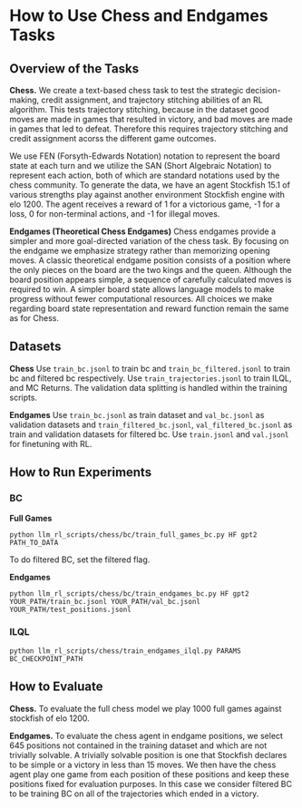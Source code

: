 # How to Use Chess and Endgames Tasks

## Overview of the Tasks

**Chess.** We create a text-based chess task to test the strategic decision-making, credit assignment, and trajectory stitching abilities of an RL algorithm. This tests trajectory stitching, because in the dataset good moves are made in games that resulted in victory, and bad moves are made in games that led to defeat. Therefore this requires trajectory stitching and credit assignment acorss the different game outcomes.

We use FEN (Forsyth-Edwards Notation) notation to represent the board state at each turn and we utilize the SAN (Short Algebraic Notation) to represent each action, both of which are standard notations used by the chess community. To generate the data, we have an agent Stockfish 15.1 of various strengths play against another environment Stockfish engine with elo 1200. The agent receives a reward of 1 for a victorious game, -1 for a loss, 0 for non-terminal actions, and -1 for illegal moves.


**Endgames (Theoretical Chess Endgames)** Chess endgames provide a simpler and more goal-directed variation of the chess task. By focusing on the endgame we emphasize strategy rather than memorizing opening moves. A classic theoretical endgame position consists of a position where the only pieces on the board are the two kings and the queen. Although the board position appears simple, a sequence of carefully calculated moves is required to win. A simpler board state allows language models to make progress without fewer computational resources. All choices we make regarding board state representation and reward function remain the same as for Chess.

## Datasets

**Chess** Use `train_bc.jsonl` to train bc and `train_bc_filtered.jsonl` to train bc and filtered bc respectively. Use `train_trajectories.jsonl` to train ILQL, and MC Returns. The validation data splitting is handled within the training scripts.

**Endgames** Use `train_bc.jsonl` as train dataset and `val_bc.jsonl` as validation datasets and `train_filtered_bc.jsonl`, `val_filtered_bc.jsonl` as train and validation datasets for filtered bc. Use `train.jsonl` and `val.jsonl` for finetuning with RL. 

## How to Run Experiments

### BC

**Full Games**

`python llm_rl_scripts/chess/bc/train_full_games_bc.py HF gpt2 PATH_TO_DATA`

To do filtered BC, set the filtered flag.

**Endgames**

`python llm_rl_scripts/chess/bc/train_endgames_bc.py HF gpt2 YOUR_PATH/train_bc.jsonl YOUR_PATH/val_bc.jsonl YOUR_PATH/test_positions.jsonl`


### ILQL 

`python llm_rl_scripts/chess/train_endgames_ilql.py PARAMS BC_CHECKPOINT_PATH `

## How to Evaluate

**Chess.** To evaluate the full chess model we play 1000 full games against stockfish of elo 1200.

**Endgames.** To evaluate the chess agent in endgame positions, we select 645 positions not contained in the training dataset and which are not trivially solvable. A trivially solvable position is one that Stockfish declares to be simple or a victory in less than 15 moves. We then have the chess agent play one game from each position of these positions and keep these positions fixed for evaluation purposes. In this case we consider filtered BC to be training BC on all of the trajectories which ended in a victory.



